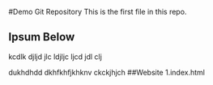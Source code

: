 #Demo Git Repository
This is the first file in this repo.

## Ipsum Below

kcdlk djljd jlc ldjljc ljcd jdl clj 

dukhdhdd
dkhfkhfjkhknv 
ckckjhjch
##Website 
1.index.html